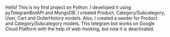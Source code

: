 Hello! This is my first project on Python. I developed it using pyTelegramBotAPI and MongoDB. I created Product, Category/Subcategory, User, Cart and OrderHistory models. Also, I created a seeder for Product and Category/Subcategory models. This telegram bot works on Google Cloud Platform with the help of web-hooking, but now it is deactivated. 
